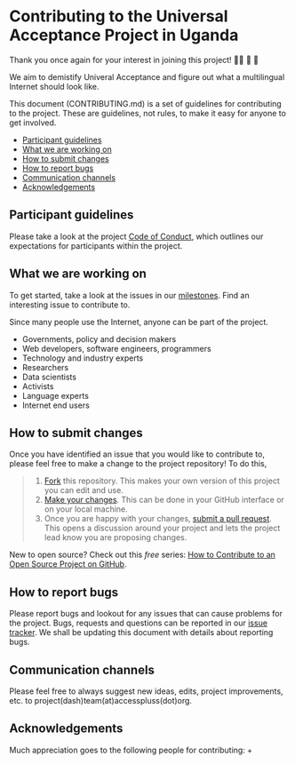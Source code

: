 # Contributing to the Universal Acceptance Project in Uganda

Thank you once again for your interest in joining this project! 👏🏾 🎊 🎉

We aim to demistify Univeral Acceptance and figure out what a multilingual Internet should look like. 

This document (CONTRIBUTING.md) is a set of guidelines for contributing to the project. These are guidelines, not rules, to make it easy for anyone to get involved.

* [Participant guidelines](#participant-guidelines)
* [What we are working on](#what-we-are-working-on)
* [How to submit changes](#how-to-submit-changes)
* [How to report bugs](#how-to-report-bugs)
* [Communication channels](#communication-channels)
* [Acknowledgements](#acknowledgements)

## Participant guidelines
Please take a look at the project [Code of Conduct](https://github.com/Universal-Acceptance-for-You/demistify-universal-acceptance/blob/main/CODE_OF_CONDUCT.md), which outlines our expectations for participants within the project. 

## What we are working on
To get started, take a look at the issues in our [milestones](). Find an interesting issue to contribute to. 

Since many people use the Internet, anyone can be part of the project. 
+ Governments, policy and decision makers
+ Web developers, software engineers, programmers
+ Technology and industry experts
+ Researchers
+ Data scientists
+ Activists
+ Language experts
+ Internet end users 

## How to submit changes
Once you have identified an issue that you would like to contribute to, please feel free to make a change to the project repository! To do this, 

> 1. [Fork](https://help.github.com/articles/fork-a-repo/) this repository. This makes your own version of this project you can edit and use.
> 2. [Make your changes](https://guides.github.com/activities/forking/#making-changes). This can be done in your GitHub interface or on your local machine.
> 3. Once you are happy with your changes, [submit a pull request](https://help.github.com/articles/searching-issues-and-pull-requests/). This opens a discussion around your project and lets the project lead know you are proposing changes. 

New to open source? Check out this *free* series: [How to Contribute to an Open Source Project on GitHub](https://egghead.io/courses/how-to-contribute-to-an-open-source-project-on-github). 

## How to report bugs
Please report bugs and lookout for any issues that can cause problems for the project. Bugs, requests and questions can be reported in our [issue tracker](). We shall be updating this document with details about reporting bugs. 

## Communication channels
Please feel free to always suggest new ideas, edits, project improvements, etc. to project(dash)team(at)accesspluss(dot)org. 

## Acknowledgements

Much appreciation goes to the following people for contributing:
+ 
